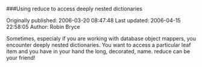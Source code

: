 ###Using reduce to access deeply nested dictionaries

Originally published: 2006-03-20 08:47:48
Last updated: 2006-04-15 22:58:05
Author: Robin Bryce

Sometimes, especialy if you are working with database object mappers, you encounter deeply nested dictionaries. You want to access a particular leaf item and you have in your hand the long, decorated, name. reduce can be your friend!
